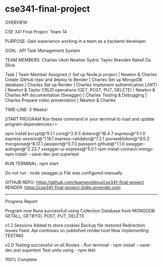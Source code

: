 # cse341-final-project
OVERVIEW

CSE 341 Final Project. Team 14

PURPOSE: Gain experience working in a team as a backend developer.

GOAL: API Task Management System

TEAM MEMBERS:
Charles Ukoh
Newton Sydric
Taylor Brenden
Rakell Da Silva


Task	|   Team Member Assigned
// Set up Node.js project	    |  Newton & Charles
Create GitHub repo and deploy to Render     |	Charles
Set up MongoDB database	        |   Charles
Set up Render         |   Charles
Implement authentication (JWT)	    |   Newton & Taylor
CRUD operations (GET, POST, PUT, DELETE)	    |   Newton & Charles
API documentation (Swagger)	        |   Charles
Testing & Debugging	        |   Charles
Prepare video presentation	    |   Newton & Charles


TIME-LINE:      3 Weeks!

START PROGRAM
Run these command in your terminal to load and update program dependencies>>

npm install bcrypt@^5.1.1 cors@^2.8.5 dotenv@^16.4.7 express@^5.1.0 express-session@^1.18.1 express-validator@^7.2.1 jsonwebtoken@^9.0.2 mongoose@^8.13.1 passport@^0.7.0 passport-github@^1.1.0 swagger-autogen@^2.23.7 swagger-ui-express@^5.0.1
npm install connect-mongo
npm install --save-dev jest supertest


RUN TERMINAL:
npm start

Do not run : node swagger.js
File was configured manually
>>>>>>>

GITHUB REPO:
https://github.com/teamworkbyu/cse341-final-project
RENDER:
https://cse341-final-project-2q9o.onrender.com


**********************************************************************

Progress Report

Program now Runs successfull using Collection Database from MONGODB
GETALL, GETBYID, POST, PUT, DELETE

v1.2
Sessions Added to store cookies
Backup file restored
Redirection issues fixed. Api continues on published render host
Now implementing TESTING

v2.0
Testing successful on all Routes  -  Run terminal - npm install --save-dev jest supertest
Test units using - npm test

100% Complete


